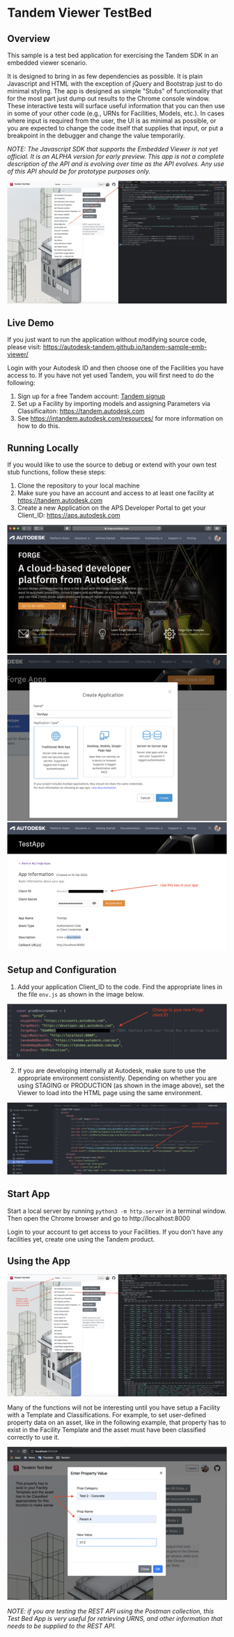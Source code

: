 # Tandem Viewer TestBed

## Overview

This sample is a test bed application for exercising the Tandem SDK in an embedded viewer scenario.

It is designed to bring in as few dependencies as possible.  It is plain Javascript and HTML with the exception of jQuery and Bootstrap just to do minimal styling.  The app is designed as simple "Stubs" of functionality that for the most part just dump out results to the Chrome console window.  These interactive tests will surface useful information that you can then use in some of your other code (e.g., URNs for Facilities, Models, etc.). In cases where input is required from the user, the UI is as minimal as possible, or you are expected to change the code itself that supplies that input, or put a breakpoint in the debugger and change the value temporarily.

*NOTE: The Javascript SDK that supports the Embedded Viewer is not yet official. It is an ALPHA version for early preview. This app is not a complete description of the API and is evolving over time as the API evolves.  Any use of this API should be for prototype purposes only.*

![Tandem TestBed App 001](./docs/Readme_img_001.png)



## Live Demo

If you just want to run the application without modifying source code, please visit: https://autodesk-tandem.github.io/tandem-sample-emb-viewer/

Login with your Autodesk ID and then choose one of the Facilities you have access to.  If you have not yet used Tandem, you will first need to do the following:
1. Sign up for a free Tandem account: [Tandem signup](https://intandem.autodesk.com/contact-us/?form_type=account#contact-forms)
2. Set up a Facility by importing models and assigning Parameters via Classificaiton: https://tandem.autodesk.com
3. See https://intandem.autodesk.com/resources/ for more information on how to do this.



## Running Locally

If you would like to use the source to debug or extend with your own test stub functions, follow these steps:

1. Clone the repository to your local machine
2. Make sure you have an account and access to at least one facility at https://tandem.autodesk.com
3. Create a new Application on the APS Developer Portal to get your Client_ID: https://aps.autodesk.com

![Tandem TestBed App 010](./docs/Readme_img_010.png)
![Tandem TestBed App 011](./docs/Readme_img_011.png)
![Tandem TestBed App 012](./docs/Readme_img_012.png)


## Setup and Configuration

1. Add your application Client_ID to the code.  Find the appropriate lines in the file `env.js` as shown in the image below.

![Tandem TestBed App 020](./docs/Readme_img_020.png)

2. If you are developing internally at Autodesk, make sure to use the appropriate environment consistently.  Depending on whether you are using STAGING or PRODUCTION (as shown in the image above), set the Viewer to load into the HTML page using the same environment.

![Tandem TestBed App 021](./docs/Readme_img_021.png)



## Start App

Start a local server by running `python3 -m http.server` in a terminal window. Then open the Chrome browser and go to http://localhost:8000

Login to your account to get access to your Facilities.  If you don't have any facilities yet, create one using the Tandem product.



## Using the App

![Tandem TestBed App 040](./docs/Readme_img_040.png)

Many of the functions will not be interesting until you have setup a Facility with a Template and Classifications.  For example, to set user-defined property data on an asset, like in the following example, that property has to exist in the Facility Template and the asset must have been classified correctly to use it.

![Tandem TestBed App 041](./docs/Readme_img_041.png)

*NOTE: if you are testing the REST API using the Postman collection, this Test Bed App is very useful for retrieving URNS, and other information that needs to be supplied to the REST API.*
